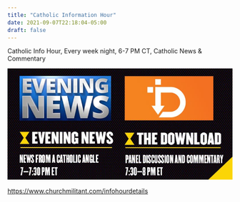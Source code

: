 ```yaml
---
title: "Catholic Information Hour"
date: 2021-09-07T22:18:04-05:00
draft: false
---
```

Catholic Info Hour, Every week night, 6-7 PM CT, Catholic News & Commentary
<!--more-->

![Catholic Info Hour](/posts/210907-Catholic-Info-Hour.JPG)

https://www.churchmilitant.com/infohourdetails